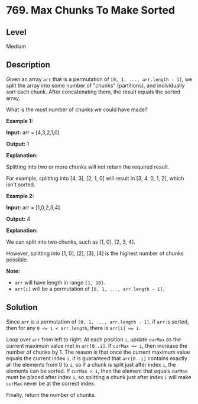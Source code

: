 # 769. Max Chunks To Make Sorted
## Level
Medium

## Description
Given an array `arr` that is a permutation of `[0, 1, ..., arr.length - 1]`, we split the array into some number of "chunks" (partitions), and individually sort each chunk. After concatenating them, the result equals the sorted array.

What is the most number of chunks we could have made?

**Example 1:**

**Input:** arr = [4,3,2,1,0]

**Output:** 1

**Explanation:**

Splitting into two or more chunks will not return the required result.

For example, splitting into [4, 3], [2, 1, 0] will result in [3, 4, 0, 1, 2], which isn't sorted.

**Example 2:**

**Input:** arr = [1,0,2,3,4]

**Output:** 4

**Explanation:**

We can split into two chunks, such as [1, 0], [2, 3, 4].

However, splitting into [1, 0], [2], [3], [4] is the highest number of chunks possible.

**Note:**

* `arr` will have length in range `[1, 10]`.
* `arr[i]` will be a permutation of `[0, 1, ..., arr.length - 1]`.

## Solution
Since `arr` is a permutation of `[0, 1, ..., arr.length - 1]`, if `arr` is sorted, then for any `0 <= i < arr.length`, there is `arr[i] == i`.

Loop over `arr` from left to right. At each position `i`, update `curMax` as the current maximum value met in `arr[0..i]`. If `curMax == i`, then increase the number of chunks by 1. The reason is that once the current maximum value equals the current index `i`, it is guaranteed that `arr[0..i]` contains exactly all the elements from 0 to `i`, so if a chunk is split just after index `i`, the elements can be sorted. If `curMax > i`, then the element that equals `curMax` must be placed after index `i`, so splitting a chunk just after index `i` will make `curMax` never be at the correct index.

Finally, return the number of chunks.
